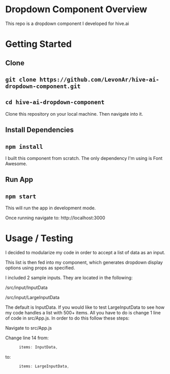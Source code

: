 # Dropdown Component Overview

This repo is a dropdown component I developed for hive.ai

# Getting Started

## Clone

## `git clone https://github.com/LevonAr/hive-ai-dropdown-component.git`

## `cd hive-ai-dropdown-component`

Clone this repository on your local machine. Then navigate into it.

## Install Dependencies

## `npm install`

I built this component from scratch. The only dependency I'm using is Font Awesome.

## Run App

## `npm start`

This will run the app in development mode.

Once running navigate to:
http://localhost:3000

# Usage / Testing

I decided to modularize my code in order to accept a list of data as an input.

This list is then fed into my component, which generates dropdown display options using props as specified.

I included 2 sample inputs. They are located in the following:

/src/input/InputData

/src/input/LargeInputData

The default is InputData. If you would like to test LargeInputData to see how my code handles a list with 500+ items. All you have to do is change 1 line of code in src/App.js. In order to do this follow these steps:

Navigate to src/App.js

Change line 14 from:

```javascript
      items: InputData,
```

to:

```javascript
      items: LargeInputData,
```
